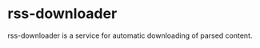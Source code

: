 rss-downloader
==============

rss-downloader is a service for automatic downloading of parsed content.
